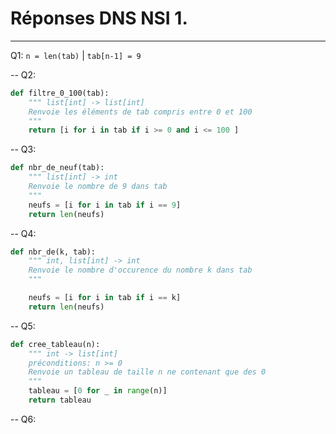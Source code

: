# Réponses DNS NSI 1.

---
Q1: 
`n = len(tab)` | `tab[n-1] = 9`

--
Q2:
```py
def filtre_0_100(tab):
    """ list[int] -> list[int]
    Renvoie les éléments de tab compris entre 0 et 100
    """
    return [i for i in tab if i >= 0 and i <= 100 ]
```

--
Q3:
```py
def nbr_de_neuf(tab):
    """ list[int] -> int
    Renvoie le nombre de 9 dans tab
    """
    neufs = [i for i in tab if i == 9]
    return len(neufs)
```

-- 
Q4:
```py
def nbr_de(k, tab):
    """ int, list[int] -> int
    Renvoie le nombre d'occurence du nombre k dans tab
    """

    neufs = [i for i in tab if i == k]
    return len(neufs)
```

--
Q5:
```py
def cree_tableau(n):
    """ int -> list[int]
    préconditions: n >= 0
    Renvoie un tableau de taille n ne contenant que des 0
    """
    tableau = [0 for _ in range(n)]
    return tableau
```

--
Q6: